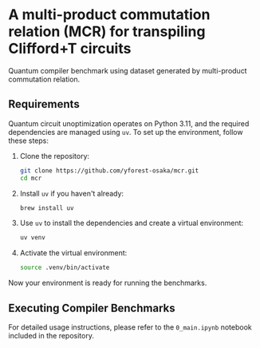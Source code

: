# A multi-product commutation relation (MCR) for transpiling Clifford+T circuits

Quantum compiler benchmark using dataset generated by multi-product commutation relation.

## Requirements

Quantum circuit unoptimization operates on Python 3.11, and the required dependencies are managed using `uv`. To set up the environment, follow these steps:

1. Clone the repository:

    ```bash
    git clone https://github.com/yforest-osaka/mcr.git
    cd mcr
    ```

2. Install `uv` if you haven't already:

    ```bash
    brew install uv
    ```

3. Use `uv` to install the dependencies and create a virtual environment:

    ```bash
    uv venv
    ```

4. Activate the virtual environment:

    ```bash
    source .venv/bin/activate
    ```

Now your environment is ready for running the benchmarks.

## Executing Compiler Benchmarks

For detailed usage instructions, please refer to the `0_main.ipynb` notebook included in the repository.